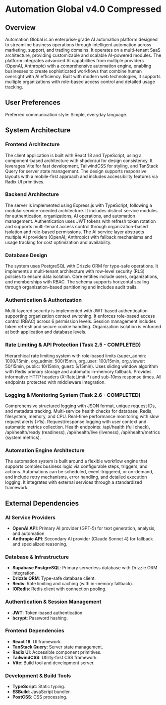 # Automation Global v4.0 Compressed

## Overview
Automation Global is an enterprise-grade AI automation platform designed to streamline business operations through intelligent automation across marketing, support, and trading domains. It operates on a multi-tenant SaaS architecture, providing customizable and scalable AI-powered modules. The platform integrates advanced AI capabilities from multiple providers (OpenAI, Anthropic) with a comprehensive automation engine, enabling businesses to create sophisticated workflows that combine human oversight with AI efficiency. Built with modern web technologies, it supports multiple organizations with role-based access control and detailed usage tracking.

## User Preferences
Preferred communication style: Simple, everyday language.

## System Architecture

### Frontend Architecture
The client application is built with React 18 and TypeScript, using a component-based architecture with shadcn/ui for design consistency. It leverages Vite for fast development, TailwindCSS for styling, and TanStack Query for server state management. The design supports responsive layouts with a mobile-first approach and includes accessibility features via Radix UI primitives.

### Backend Architecture
The server is implemented using Express.js with TypeScript, following a modular service-oriented architecture. It includes distinct service modules for authentication, organizations, AI operations, and automation management. Authentication uses JWT tokens with refresh token rotation and supports multi-tenant access control through organization-based isolation and role-based permissions. The AI service layer abstracts multiple AI providers (OpenAI, Anthropic) with fallback mechanisms and usage tracking for cost optimization and availability.

### Database Design
The system uses PostgreSQL with Drizzle ORM for type-safe operations. It implements a multi-tenant architecture with row-level security (RLS) policies to ensure data isolation. Core entities include users, organizations, and memberships with RBAC. The schema supports horizontal scaling through organization-based partitioning and includes audit trails.

### Authentication & Authorization
Multi-layered security is implemented with JWT-based authentication supporting organization context switching. It enforces role-based access control (RBAC) across 6 permission levels. Session management includes token refresh and secure cookie handling. Organization isolation is enforced at both application and database levels.

### Rate Limiting & API Protection (Task 2.5 - COMPLETED)
Hierarchical rate limiting system with role-based limits (super_admin: 1000/15min, org_admin: 500/15min, org_user: 100/15min, org_viewer: 50/15min, public: 10/15min, guest: 5/15min). Uses sliding window algorithm with Redis primary storage and automatic in-memory fallback. Provides informative HTTP headers (X-RateLimit-*) and sub-10ms response times. All endpoints protected with middleware integration.

### Logging & Monitoring System (Task 2.6 - COMPLETED)
Comprehensive structured logging with JSON format, unique request IDs, and metadata tracking. Multi-service health checks for database, Redis, filesystem, memory, and CPU. Real-time performance monitoring with slow request alerts (>1s). Request/response logging with user context and automatic metrics collection. Health endpoints: /api/health (full check), /api/health/ready (readiness), /api/health/live (liveness), /api/health/metrics (system metrics).

### Automation Engine Architecture
The automation system is built around a flexible workflow engine that supports complex business logic via configurable steps, triggers, and actions. Automations can be scheduled, event-triggered, or on-demand, and include retry mechanisms, error handling, and detailed execution logging. It integrates with external services through a standardized framework.

## External Dependencies

### AI Service Providers
- **OpenAI API**: Primary AI provider (GPT-5) for text generation, analysis, and automation.
- **Anthropic API**: Secondary AI provider (Claude Sonnet 4) for fallback and specialized reasoning.

### Database & Infrastructure
- **Supabase PostgreSQL**: Primary serverless database with Drizzle ORM integration.
- **Drizzle ORM**: Type-safe database client.
- **Redis**: Rate limiting and caching (with in-memory fallback).
- **IORedis**: Redis client with connection pooling.

### Authentication & Session Management
- **JWT**: Token-based authentication.
- **bcrypt**: Password hashing.

### Frontend Dependencies
- **React 18**: UI framework.
- **TanStack Query**: Server state management.
- **Radix UI**: Accessible component primitives.
- **TailwindCSS**: Utility-first CSS framework.
- **Vite**: Build tool and development server.

### Development & Build Tools
- **TypeScript**: Static typing.
- **ESBuild**: JavaScript bundler.
- **PostCSS**: CSS processing.